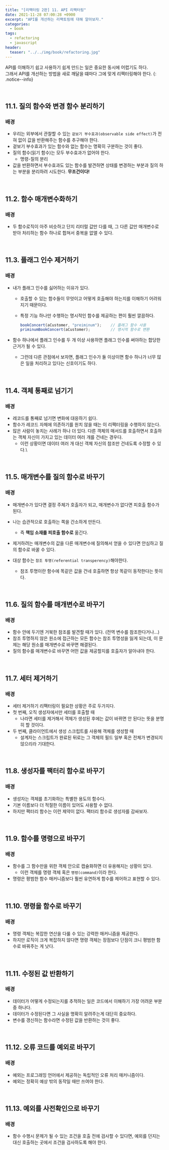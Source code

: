 ```yaml
---
title: "[리팩터링 2판] 11. API 리팩터링"
date: 2021-11-28 07:00:28 +0900
excerpt: "API를 개선하는 리팩토링에 대해 알아보자."
categories:
  - book
tags:
  - refactoring
  - javascript
header:
  teaser: "../../img/book/refactoring.jpg"
---
```




API를 이해하기 쉽고 사용하기 쉽게 만드는 일은 중요한 동시에 어렵기도 하다.  
그래서 API를 개선하는 방법을 새로 깨달을 떄마다 그에 맞게 리팩터링해야 한다.
{: .notice--info}



<br/>



## 11.1. 질의 함수와 변경 함수 분리하기

### 배경

- 우리는 외부에서 관찰할 수 있는 `겉보기 부수효과(observable side effect)`가 전혀 없이 값을 반환해주는 함수를 추구해야 한다.
- 겉보기 부수효과가 있는 함수와 없는 함수는 명확히 구분하는 것이 좋다.
- 질의 함수(읽기 함수)는 모두 부수효과가 없어야 한다.
  - 명령-질의 분리
- 값을 반환하면서 부수효과도 있는 함수를 발견하면 상태를 변경하는 부분과 질의 하는 부분을 분리하려 시도한다. **무조건이다!**



<br/>

## 11.2. 함수 매개변수화하기

### 배경

- 두 함수로직이 아주 비슷하고 단지 리터럴 값만 다를 때, 그 다른 값만 매개변수로 받아 처리하는 함수 하나로 합쳐서 중복을 없앨 수 있다.



<br/>

## 11.3. 플래그 인수 제거하기

### 배경

- 내가 플래그 인수를 싫어하는 이유가 있다.

  - 호출할 수 있는 함수들이 무엇이고 어떻게 호출해야 하는지를 이해하기 어려워지기 때문이다.

  - 특정 기능 하나만 수행하는 명시적인 함수를 제공하는 편이 훨씬 깔끔하다.

    ```javascript
    bookConcert(aCustomer, "preiminum");	// 플래그 함수 사용
    priminumBookConcert(aCustomer);			// 명시적 함수로 변환
    ```

    

- 함수 하나에서 플래그 인수를 두 개 이상 사용하면 플래그 인수를 써야하는 합당한 근거가 될 수 있다.

  - 그런데 다른 관점에서 보자면, 플래그 인수가 둘 이상이면 함수 하나가 너무 많은 일을 처리하고 있다는 신호이기도 하다.



<br/>

## 11.4. 객체 통째로 넘기기

### 배경

- 레코드를 통째로 넘기면 변화에 대응하기 쉽다.
- 함수가 레코드 자체에 의존하기를 원치 않을 때는 이 리팩터링을 수행하지 않는다.
- 많은 사람이 놓치는 사례가 하나 더 있다. 다른 객체의 매서드를 호출하면서 호출하는 객체 자신이 가지고 있는 데이터 여러 개를 건네는 경우다.
  - 이런 상황이면 데이터 여러 개 대신 객체 자신의 참조만 건네도록 수정할 수 있다.\



<br/>

## 11.5. 매개변수를 질의 함수로 바꾸기

### 배경

- 매개변수가 있다면 결정 주체가 호출자가 되고, 매개변수가 없다면 피호출 함수가 된다.
- 나는 습관적으로 호출하는 쪽을 간소하게 만든다.
  - 즉 **책임 소재를 피호출 함수로** 옮긴다.

- 제거하려는 매개변수의 값을 다른 매개변수에 질의해서 얻을 수 있다면 안심하고 질의 함수로 바꿀 수 있다.
- 대상 함수는 `참조 투명(referential transperency)`해야한다.
  - 참조 투명이란 함수에 똑같은 값을 건네 호출하면 항상 똑같이 동작한다는 뜻이다.



<br/>

## 11.6. 질의 함수를 매개변수로 바꾸기

### 배경

- 함수 안에 두기엔 거북한 참조를 발견할 때가 있다. (전역 변수를 참조한다거나...)
- 참조 투명하지 않은 원소에 접근하는 모든 함수는 참조 투명성을 잃게 되는데, 이 문제는 해당 원소를 매개변수로 바꾸면 해결된다.
- 질의 함수를 매개변수로 바꾸면 어떤 값을 제공할지를 호출자가 알아내야 한다.



<br/>

## 11.7. 세터 제거하기

### 배경

- 세터 제거하기 리팩터링이 필요한 상황은 주로 두가지다.
- 첫 번째, 오직 생성자에서만 세터를 호출할 때
  - 나라면 세터를 제거해서 객체가 생성된 후에는 값이 바뀌면 안 된다는 뜻을 분명히 할 것이다.
- 두 번째, 클라이언트에서 생성 스크립트를 사용해 객체를 생성할 때
  - 설계자는 스크립트가 완료된 뒤로는 그 객체의 필드 일부 혹은 전체가 변경되지 않으리라 기대한다.



<br/>

## 11.8. 생성자를 팩터리 함수로 바꾸기

### 배경

- 생성자는 객체를 초기화하는 특별한 용도의 함수다.
- 기본 이름보다 더 적절한 이름이 있어도 사용할 수 없다.
- 하지만 팩터리 함수는 이런 제약이 없다. 팩터리 함수로 생성자를 감싸보자.



<br/>

## 11.9. 함수를 명령으로 바꾸기

### 배경

- 함수를 그 함수만을 위한 객체 안으로 캡슐화하면 더 유용해지는 상황이 있다.
  - 이런 객체를 명령 객체 혹은 `명령(command)`이라 한다.
- 명령은 평범한 함수 매커니즘보다 훨씬 유연하게 함수를 제어하고 표현할 수 있다.



<br/>

## 11.10. 명령을 함수로 바꾸기

### 배경

- 명령 객체는 복잡한 연산을 다룰 수 있는 강력한 매커니즘을 제공한다.
- 하지만 로직이 크게 복잡하지 않다면 명령 객체는 장점보다 단점이 크니 평범한 함수로 바꿔주는 게 낫다.



<br/>

## 11.11. 수정된 값 반환하기

### 배경

- 데이터가 어떻게 수정되는지를 추적하는 일은 코드에서 이해하기 가장 어려운 부분 중 하나다.
- 데이터가 수정된다면 그 사실을 명확히 알려주는게 대단히 중요하다.
- 변수를 갱신하는 함수라면 수정된 값을 반환하는 것이 좋다.



<br/>

## 11.12. 오류 코드를 예외로 바꾸기

### 배경

- 예외는 프로그래밍 언어에서 제공하는 독립적인 오류 처리 매커니즘이다.
- 예외는 정확히 예상 밖의 동작일 때만 쓰여야 한다.



<br/>

## 11.13. 예외를 사전확인으로 바꾸기

### 배경

- 함수 수행시 문제가 될 수 있는 조건을 호출 전에 검사할 수 있다면, 예외를 던지는 대신 호출하는 곳에서 조건을 검사하도록 해야 한다.
